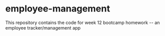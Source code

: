 # employee-management
This repository contains the code for week 12 bootcamp homework -- an employee tracker/management app
